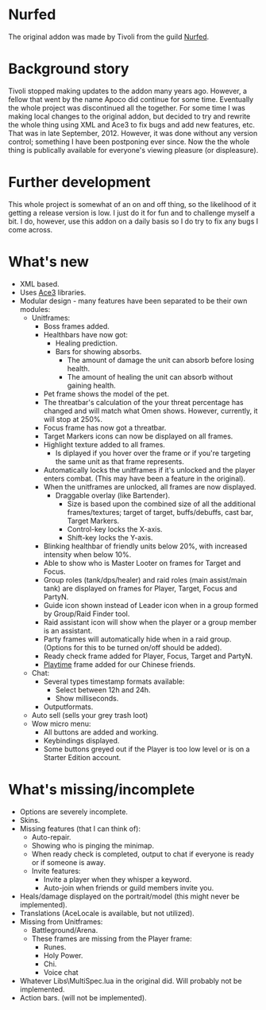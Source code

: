 # Nurfed
The original addon was made by Tivoli from the guild [Nurfed](http://www.nurfed.com).

# Background story
Tivoli stopped making updates to the addon many years ago. However, a fellow that went by the name Apoco did continue for some time. Eventually the whole project was discontinued all the together. For some time I was making local changes to the original addon, but decided to try and rewrite the whole thing using XML and Ace3 to fix bugs and add new features, etc. That was in late September, 2012. However, it was done without any version control; something I have been postponing ever since. Now the the whole thing is publically available for everyone's viewing pleasure (or displeasure).

# Further development
This whole project is somewhat of an on and off thing, so the likelihood of it getting a release version is low. I just do it for fun and to challenge myself a bit. I do, however, use this addon on a daily basis so I do try to fix any bugs I come across.

# What's new
* XML based.
* Uses [Ace3](http://www.wowace.com/addons/ace3/) libraries.
* Modular design - many features have been separated to be their own modules:
	* Unitframes:
		* Boss frames added.
		* Healthbars have now got:
			* Healing prediction.
			* Bars for showing absorbs.
				* The amount of damage the unit can absorb before losing health.
				* The amount of healing the unit can absorb without gaining health.
		* Pet frame shows the model of the pet.
		* The threatbar's calculation of the your threat percentage has changed and will match what Omen shows. However, currently, it will stop at 250%.
		* Focus frame has now got a threatbar.
		* Target Markers icons can now be displayed on all frames.
		* Highlight texture added to all frames.
			* Is diplayed if you hover over the frame or if you're targeting the same unit as that frame represents.
		* Automatically locks the unitframes if it's unlocked and the player enters combat. (This may have been a feature in the original).
		* When the unitframes are unlocked, all frames are now displayed.
			* Draggable overlay (like Bartender).
				* Size is based upon the combined size of all the additional frames/textures; target of target, buffs/debuffs, cast bar, Target Markers.
				* Control-key locks the X-axis.
				* Shift-key locks the Y-axis.
		* Blinking healthbar of friendly units below 20%, with increased intensity when below 10%.
		* Able to show who is Master Looter on frames for Target and Focus.
		* Group roles (tank/dps/healer) and raid roles (main assist/main tank) are displayed on frames for Player, Target, Focus and PartyN.
		* Guide icon shown instead of Leader icon when in a group formed by Group/Raid Finder tool.
		* Raid assistant icon will show when the player or a group member is an assistant.
		* Party frames will automatically hide when in a raid group. (Options for this to be turned on/off should be added).
		* Ready check frame added for Player, Focus, Target and PartyN.
		* [Playtime](http://wow.gamepedia.com/API_PartialPlayTime) frame added for our Chinese friends.
	* Chat:
		* Several types timestamp formats available:
			* Select between 12h and 24h.
			* Show milliseconds.
		* Outputformats.
	* Auto sell (sells your grey trash loot)
	* Wow micro menu:
		* All buttons are added and working.
		* Keybindings displayed.
		* Some buttons greyed out if the Player is too low level or is on a Starter Edition account.

# What's missing/incomplete
* Options are severely incomplete.
* Skins.
* Missing features (that I can think of):
	* Auto-repair.
	* Showing who is pinging the minimap.
	* When ready check is completed, output to chat if everyone is ready or if someone is away.
	* Invite features:
		* Invite a player when they whisper a keyword.
		* Auto-join when friends or guild members invite you.
* Heals/damage displayed on the portrait/model (this might never be implemented).
* Translations (AceLocale is available, but not utilized).
* Missing from Unitframes:
	* Battleground/Arena.
	* These frames are missing from the Player frame:
		* Runes.
		* Holy Power.
		* Chi.
		* Voice chat
* Whatever Libs\MultiSpec.lua in the original did. Will probably not be implemented.
* Action bars. (will not be implemented).